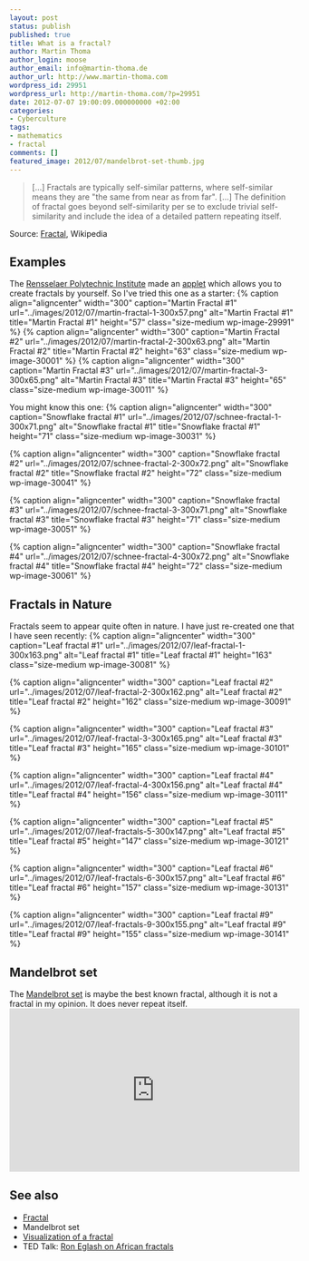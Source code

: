 ```yaml
---
layout: post
status: publish
published: true
title: What is a fractal?
author: Martin Thoma
author_login: moose
author_email: info@martin-thoma.de
author_url: http://www.martin-thoma.com
wordpress_id: 29951
wordpress_url: http://martin-thoma.com/?p=29951
date: 2012-07-07 19:00:09.000000000 +02:00
categories:
- Cyberculture
tags:
- mathematics
- fractal
comments: []
featured_image: 2012/07/mandelbrot-set-thumb.jpg
---
```

<blockquote>[...] Fractals are typically self-similar patterns, where self-similar means they are "the same from near as from far". [...] The definition of fractal goes beyond self-similarity per se to exclude trivial self-similarity and include the idea of a detailed pattern repeating itself.</blockquote>
Source: <a href="http://en.wikipedia.org/wiki/Fractal">Fractal</a>, Wikipedia

<h2>Examples</h2>
The <a href="http://en.wikipedia.org/wiki/Rensselaer_Polytechnic_Institute">Rensselaer Polytechnic Institute</a> made an <a href="http://www.ccd.rpi.edu/eglash/temp/CS%20RPI/Chapter%201.2.html">applet</a> which allows you to create fractals by yourself.
So I've tried this one as a starter:
{% caption align="aligncenter" width="300" caption="Martin Fractal #1" url="../images/2012/07/martin-fractal-1-300x57.png" alt="Martin Fractal #1" title="Martin Fractal #1" height="57" class="size-medium wp-image-29991" %}
{% caption align="aligncenter" width="300" caption="Martin Fractal #2" url="../images/2012/07/martin-fractal-2-300x63.png" alt="Martin Fractal #2" title="Martin Fractal #2" height="63" class="size-medium wp-image-30001" %}
{% caption align="aligncenter" width="300" caption="Martin Fractal #3" url="../images/2012/07/martin-fractal-3-300x65.png" alt="Martin Fractal #3" title="Martin Fractal #3" height="65" class="size-medium wp-image-30011" %}

You might know this one:
{% caption align="aligncenter" width="300" caption="Snowflake fractal #1" url="../images/2012/07/schnee-fractal-1-300x71.png" alt="Snowflake fractal #1" title="Snowflake fractal #1" height="71" class="size-medium wp-image-30031" %}

{% caption align="aligncenter" width="300" caption="Snowflake fractal #2" url="../images/2012/07/schnee-fractal-2-300x72.png" alt="Snowflake fractal #2" title="Snowflake fractal #2" height="72" class="size-medium wp-image-30041" %}

{% caption align="aligncenter" width="300" caption="Snowflake fractal #3" url="../images/2012/07/schnee-fractal-3-300x71.png" alt="Snowflake fractal #3" title="Snowflake fractal #3" height="71" class="size-medium wp-image-30051" %}

{% caption align="aligncenter" width="300" caption="Snowflake fractal #4" url="../images/2012/07/schnee-fractal-4-300x72.png" alt="Snowflake fractal #4" title="Snowflake fractal #4" height="72" class="size-medium wp-image-30061" %}

<h2>Fractals in Nature</h2>
Fractals seem to appear quite often in nature. I have just re-created one that I have seen recently:
{% caption align="aligncenter" width="300" caption="Leaf fractal #1" url="../images/2012/07/leaf-fractal-1-300x163.png" alt="Leaf fractal #1" title="Leaf fractal #1" height="163" class="size-medium wp-image-30081" %}

{% caption align="aligncenter" width="300" caption="Leaf fractal #2" url="../images/2012/07/leaf-fractal-2-300x162.png" alt="Leaf fractal #2" title="Leaf fractal #2" height="162" class="size-medium wp-image-30091" %}

{% caption align="aligncenter" width="300" caption="Leaf fractal #3" url="../images/2012/07/leaf-fractal-3-300x165.png" alt="Leaf fractal #3" title="Leaf fractal #3" height="165" class="size-medium wp-image-30101" %}

{% caption align="aligncenter" width="300" caption="Leaf fractal #4" url="../images/2012/07/leaf-fractal-4-300x156.png" alt="Leaf fractal #4" title="Leaf fractal #4" height="156" class="size-medium wp-image-30111" %}

{% caption align="aligncenter" width="300" caption="Leaf fractal #5" url="../images/2012/07/leaf-fractals-5-300x147.png" alt="Leaf fractal #5" title="Leaf fractal #5" height="147" class="size-medium wp-image-30121" %}

{% caption align="aligncenter" width="300" caption="Leaf fractal #6" url="../images/2012/07/leaf-fractals-6-300x157.png" alt="Leaf fractal #6" title="Leaf fractal #6" height="157" class="size-medium wp-image-30131" %}

{% caption align="aligncenter" width="300" caption="Leaf fractal #9" url="../images/2012/07/leaf-fractals-9-300x155.png" alt="Leaf fractal #9" title="Leaf fractal #9" height="155" class="size-medium wp-image-30141" %}


<h2>Mandelbrot set</h2>
The <a href="http://en.wikipedia.org/wiki/Mandelbrot_set">Mandelbrot set</a> is maybe the best known fractal, although it is not a fractal in my opinion. It does never repeat itself.

<iframe width="512" height="288" src="http://www.youtube.com/embed/1o5FMTHkLQg" frameborder="0" allowfullscreen></iframe>

<h2>See also</h2>
<ul>
  <li><a href="http://en.wikipedia.org/wiki/Fractal">Fractal</a></li>
  <li>Mandelbrot set</li>
  <li><a href="http://www.acm.uiuc.edu/~troys2/tutorials/FractalTreeReel2.swf">Visualization of a fractal</a></li>
  <li>TED Talk: <a href="http://www.ted.com/talks/lang/en/ron_eglash_on_african_fractals.html">Ron Eglash on African fractals</a></li>
</ul>
